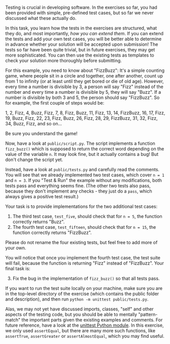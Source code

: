 Testing is crucial in developing software. In the exercises so far, you had been provided with simple, pre-defined test cases, but so far we never discussed what these actually do.

In this task, you learn how the tests in the exercises are structured, what they do, and most importantly, *how you can extend them*. If you can extend the tests and add your own test cases, you will be better able to determine in advance whether your solution will be accepted upon submission! The tests so far have been quite trivial, but in future exercises, they may get more sophisticated. You can then use the existing tests as templates to check your solution more thoroughly before submitting.

For this example, you need to know about "FizzBuzz": It's a simple counting game, where people sit in a circle and together, one after another, count up from 1 to infinity (or at least until they get bored or die of old age). However, every time a number is divisible by 3, a person will say "Fizz" instead of the number and every time a number is divisible by 5, they will say "Buzz". If a number is divisible by both 3 and 5, the person should say "FizzBuzz". So for example, the first couple of steps would be:

1, 2, Fizz, 4, Buzz, Fizz, 7, 8, Fizz, Buzz, 11, Fizz, 13, 14, FizzBuzz, 16, 17, Fizz, 19, Buzz, Fizz, 22, 23, Fizz, Buzz, 26, Fizz, 28, 29, FizzBuzz, 31, 32, Fizz, 34, Buzz, Fizz, and so on...

Be sure you understand the game!

Now, have a look at `public/script.py`. The script implements a function `fizz_buzz()` which is supposed to return the correct word depending on the value of the variable `n`. It may look fine, but it actually contains a bug! But don't change the script yet.

Instead, have a look at `public/tests.py` and carefully read the comments. You will see that we already implemented two test cases, which cover `n = 1` and `n = 3`. If you "Test & Run" the example without any modifications, both tests pass and everything seems fine. (The other two tests also pass, because they don't implement any checks - they just do a `pass`, which always gives a positive test result.)

Your task is to provide implementations for the two additional test cases:

 1. The third test case, `test_five`, should check that for `n = 5`, the function correctly returns "Buzz".
 2. The fourth test case, `test_fifteen`, should check that for `n = 15`, the function correctly returns "FizzBuzz".

Please do not rename the four existing tests, but feel free to add more of your own.

You will notice that once you implement the fourth test case, the test suite will fail, because the function is returning "Fizz" instead of "FizzBuzz". Your final task is:

 3. Fix the bug in the implementation of `fizz_buzz()` so that all tests pass.

If you want to run the test suite locally on your machine, make sure you are in the top-level directory of the exercise (which contains the public folder and description), and then run `python -m unittest public/tests.py`.

Alas, we may not yet have discussed imports, classes, "self" and other aspects of the testing code, but you should be able to mentally "pattern-match" the important parts given the existing examples and comments. For future reference, have a look at the [unittest Python module](https://docs.python.org/2/library/unittest.html#unittest.TestCase.debug). In this exercise, we only used `assertEqual`, but there are many more such functions, like `assertTrue`, `assertGreater` or `assertAlmostEqual`, which you may find useful.

